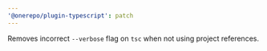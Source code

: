 ```yaml
---
'@onerepo/plugin-typescript': patch
---
```


Removes incorrect `--verbose` flag on `tsc` when not using project references.

